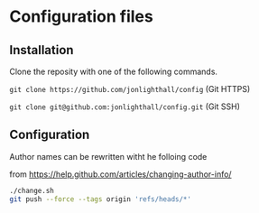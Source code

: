 # Configuration files

## Installation
Clone the reposity with one of the following commands.

`git clone https://github.com/jonlighthall/config` (Git HTTPS)

`git clone git@github.com:jonlighthall/config.git` (Git SSH)

## Configuration
Author names can be rewritten witht he folloing code

from <https://help.github.com/articles/changing-author-info/>

````bash
./change.sh
git push --force --tags origin 'refs/heads/*'
````
